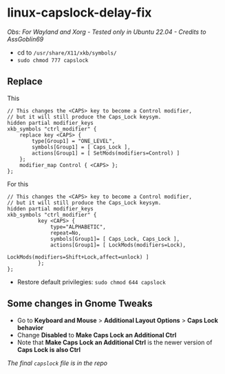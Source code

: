# linux-capslock-delay-fix

*Obs: For Wayland and Xorg - Tested only in Ubuntu 22.04 - Credits to AssGoblin69*  

- cd to `/usr/share/X11/xkb/symbols/`
- `sudo chmod 777 capslock`

## Replace

This
```
// This changes the <CAPS> key to become a Control modifier,
// but it will still produce the Caps_Lock keysym.
hidden partial modifier_keys
xkb_symbols "ctrl_modifier" {
    replace key <CAPS> {
        type[Group1] = "ONE_LEVEL",
        symbols[Group1] = [ Caps_Lock ],
        actions[Group1] = [ SetMods(modifiers=Control) ]
    };
    modifier_map Control { <CAPS> };
};
```

For this

```
// This changes the <CAPS> key to become a Control modifier,
// but it will still produce the Caps_Lock keysym.
hidden partial modifier_keys
xkb_symbols "ctrl_modifier" {
          key <CAPS> {
              type="ALPHABETIC",
              repeat=No,
              symbols[Group1]= [ Caps_Lock, Caps_Lock ],
              actions[Group1]= [ LockMods(modifiers=Lock),
                                 LockMods(modifiers=Shift+Lock,affect=unlock) ]
          };
};
```
- Restore default privilegies: `sudo chmod 644 capslock`

## Some changes in Gnome Tweaks

- Go to **Keyboard and Mouse** > **Additional Layout Options** > **Caps Lock behavior**
- Change **Disabled** to **Make Caps Lock an Additional Ctrl**
- Note that **Make Caps Lock an Additional Ctrl** is the newer version of **Caps Lock is also Ctrl**

*The final `capslock` file is in the repo*
